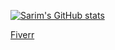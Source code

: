[![Sarim's GitHub stats](https://github-readme-stats.vercel.app/api?username=sarimwastaken)](https://github.com/anuraghazra/github-readme-stats)

[Fiverr](https://www.fiverr.com/share/8AZGXV)
